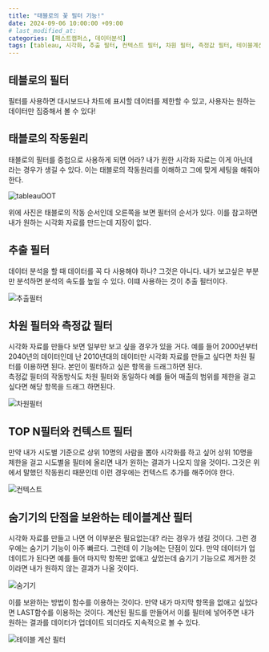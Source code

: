 ```yaml
---
title: "태블로의 꽃 필터 기능!"
date: 2024-09-06 10:00:00 +09:00 
# last_modified_at:
categories: [패스트캠퍼스, 데이터분석]
tags: [tableau, 시각화, 추출 필터, 컨텍스트 필터, 차원 필터, 측정값 필터, 테이블계산 필터, 숨기기]
---
```


## 테블로의 필터

필터를 사용하면 대시보드나 차트에 표시할 데이터를 제한할 수 있고, 사용자는 원하는 데이터만 집중해서 볼 수 있다!

## 태블로의 작동원리

태블로의 필터를 중첩으로 사용하게 되면 어라? 내가 원한 시각화 자료는 이게 아닌데 라는 경우가 생길 수 있다. 이는 태블로의 작동원리를 이해하고 그에 맞게 세팅을 해줘야 한다.

<img src="{{ site.baseurl }}/assets/images/Tableau_OrderOfOperations_New.png" alt="tableauOOT">

위에 사진은 태블로의 작동 순서인데 오른쪽을 보면 필터의 순서가 있다. 이를 참고하면 내가 원하는 시각화 자료를 만드는데 지장이 없다.

## 추출 필터

데이터 분석을 할 때 데이터를 꼭 다 사용해야 하나? 그것은 아니다. 내가 보고싶은 부분만 분석하면 분석의 속도를 높일 수 있다. 이떄 사용하는 것이 추출 필터이다.

<img src="{{ site.baseurl }}/assets/images/스크린샷 2024-09-06 오후 12.04.31.png" alt="추출필터">


## 차원 필터와 측정값 필터

시각화 자료를 만들다 보면 일부만 보고 싶을 경우가 있을 거다. 예를 들어 2000년부터 2040년의 데이터인데 난 2010년대의 데이터만 시각화 자료를 만들고 싶다면 차원 필터를 이용하면 된다. 본인이 필터하고 싶은 항목을 드래그하면 된다.  
측정값 필터의 작동방식도 차원 필터와 동일하다 예를 들어 매출의 범위를 제한을 걸고 싶다면 해당 항목을 드래그 하면된다.

<img src="{{ site.baseurl }}/assets/images/스크린샷 2024-09-06 오후 12.04.31.png" alt="차원필터">

## TOP N필터와 컨텍스트 필터

만약 내가 시도별 기준으로 상위 10명의 사람을 뽑아 시각화를 하고 싶어 상위 10명을 제한을 걸고 시도별을 필터에 올리면 내가 원하는 결과가 나오지 않을 것이다. 그것은 위에서 말했던 작동원리 때문인데 이런 경우에는 컨텍스트 추가를 해주어야 한다.

<img src="{{ site.baseurl }}/assets/images/스크린샷 2024-09-06 오후 12.14.06.png" alt="컨텍스트">

## 숨기기의 단점을 보완하는 테이블계산 필터

시각화 자료를 만들고 나면 어 이부분은 필요없는대? 라는 경우가 생길 것이다. 그런 경우에는 숨기기 기능이 아주 빠르다. 그런데 이 기능에는 단점이 있다. 만약 데이터가 업데이트가 된다면 예를 들어 마지막 항목만 없애고 싶었는데 숨기기 기능으로 제거한 것이라면 내가 원하지 않는 결과가 나올 것이다. 

<img src="{{ site.baseurl }}/assets/images/스크린샷 2024-09-06 오후 12.15.58.png" alt="숨기기">

이를 보완하는 방법이 함수를 이용하는 것이다. 만약 내가 마지막 항목을 없애고 싶었다면 LAST함수를 이용하는 것이다. 계산된 필드를 만들어서 이를 필터에 넣어주면 내가 원하는 결과를 데이터가 업데이트 되더라도 지속적으로 볼 수 있다.

<img src="{{ site.baseurl }}/assets/images/스크린샷 2024-09-06 오후 12.16.39.png" alt="테이블 계산 필터">
